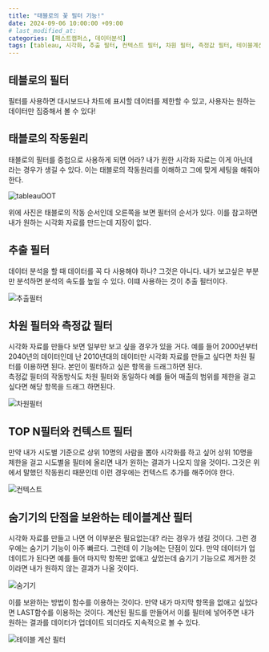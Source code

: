 ```yaml
---
title: "태블로의 꽃 필터 기능!"
date: 2024-09-06 10:00:00 +09:00 
# last_modified_at:
categories: [패스트캠퍼스, 데이터분석]
tags: [tableau, 시각화, 추출 필터, 컨텍스트 필터, 차원 필터, 측정값 필터, 테이블계산 필터, 숨기기]
---
```


## 테블로의 필터

필터를 사용하면 대시보드나 차트에 표시할 데이터를 제한할 수 있고, 사용자는 원하는 데이터만 집중해서 볼 수 있다!

## 태블로의 작동원리

태블로의 필터를 중첩으로 사용하게 되면 어라? 내가 원한 시각화 자료는 이게 아닌데 라는 경우가 생길 수 있다. 이는 태블로의 작동원리를 이해하고 그에 맞게 세팅을 해줘야 한다.

<img src="{{ site.baseurl }}/assets/images/Tableau_OrderOfOperations_New.png" alt="tableauOOT">

위에 사진은 태블로의 작동 순서인데 오른쪽을 보면 필터의 순서가 있다. 이를 참고하면 내가 원하는 시각화 자료를 만드는데 지장이 없다.

## 추출 필터

데이터 분석을 할 때 데이터를 꼭 다 사용해야 하나? 그것은 아니다. 내가 보고싶은 부분만 분석하면 분석의 속도를 높일 수 있다. 이떄 사용하는 것이 추출 필터이다.

<img src="{{ site.baseurl }}/assets/images/스크린샷 2024-09-06 오후 12.04.31.png" alt="추출필터">


## 차원 필터와 측정값 필터

시각화 자료를 만들다 보면 일부만 보고 싶을 경우가 있을 거다. 예를 들어 2000년부터 2040년의 데이터인데 난 2010년대의 데이터만 시각화 자료를 만들고 싶다면 차원 필터를 이용하면 된다. 본인이 필터하고 싶은 항목을 드래그하면 된다.  
측정값 필터의 작동방식도 차원 필터와 동일하다 예를 들어 매출의 범위를 제한을 걸고 싶다면 해당 항목을 드래그 하면된다.

<img src="{{ site.baseurl }}/assets/images/스크린샷 2024-09-06 오후 12.04.31.png" alt="차원필터">

## TOP N필터와 컨텍스트 필터

만약 내가 시도별 기준으로 상위 10명의 사람을 뽑아 시각화를 하고 싶어 상위 10명을 제한을 걸고 시도별을 필터에 올리면 내가 원하는 결과가 나오지 않을 것이다. 그것은 위에서 말했던 작동원리 때문인데 이런 경우에는 컨텍스트 추가를 해주어야 한다.

<img src="{{ site.baseurl }}/assets/images/스크린샷 2024-09-06 오후 12.14.06.png" alt="컨텍스트">

## 숨기기의 단점을 보완하는 테이블계산 필터

시각화 자료를 만들고 나면 어 이부분은 필요없는대? 라는 경우가 생길 것이다. 그런 경우에는 숨기기 기능이 아주 빠르다. 그런데 이 기능에는 단점이 있다. 만약 데이터가 업데이트가 된다면 예를 들어 마지막 항목만 없애고 싶었는데 숨기기 기능으로 제거한 것이라면 내가 원하지 않는 결과가 나올 것이다. 

<img src="{{ site.baseurl }}/assets/images/스크린샷 2024-09-06 오후 12.15.58.png" alt="숨기기">

이를 보완하는 방법이 함수를 이용하는 것이다. 만약 내가 마지막 항목을 없애고 싶었다면 LAST함수를 이용하는 것이다. 계산된 필드를 만들어서 이를 필터에 넣어주면 내가 원하는 결과를 데이터가 업데이트 되더라도 지속적으로 볼 수 있다.

<img src="{{ site.baseurl }}/assets/images/스크린샷 2024-09-06 오후 12.16.39.png" alt="테이블 계산 필터">
